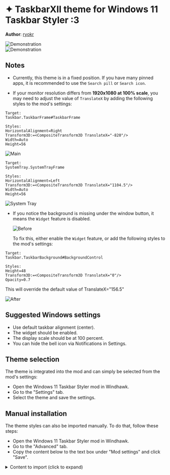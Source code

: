 # ✦ TaskbarXII theme for Windows 11 Taskbar Styler :3

**Author**: [ryokr](https://github.com/ryokr)

![Demonstration](screenshot.png) \
![Demonstration](screenshot_another.png)

## Notes

- Currently, this theme is in a fixed position. If you have many pinned apps, it is recommended to use the `Search pill` or `Search icon`.

- If your monitor resolution differs from **1920x1080 at 100% scale**, you may need to adjust the value of `TranslateX` by adding the following styles to the mod's settings:

```
Target:
Taskbar.TaskbarFrame#TaskbarFrame

Styles:
HorizontalAlignment=Right
Transform3D:=<CompositeTransform3D TranslateX="-820"/>
Width=Auto
Height=56
```

  ![Main](screenshot_section_main.png)

```
Target:
SystemTray.SystemTrayFrame

Styles:
HorizontalAlignment=Left
Transform3D:=<CompositeTransform3D TranslateX="1104.5"/>
Width=Auto
Height=56
```
  ![System Tray](screenshot_section_systray.png)

- If you notice the background is missing under the window button, it means the `Widget` feature is disabled.

  ![Before](screenshot_widget_disabled.png)

  To fix this, either enable the `Widget` feature, or add the following styles to the mod's settings:

```
Target:
Taskbar.TaskbarBackground#BackgroundControl

Styles:
Height=48
Transform3D:=<CompositeTransform3D TranslateX="0"/>
Opacity=0.7
```
This will override the default value of TranslateX="156.5"

  ![After](screenshot_widget_enabled.png)

## Suggested Windows settings

- Use default taskbar alignment (center).
- The widget should be enabled.
- The display scale should be at 100 percent.
- You can hide the bell icon via Notifications in Settings.

## Theme selection

The theme is integrated into the mod and can simply be selected from the mod's
settings:

* Open the Windows 11 Taskbar Styler mod in Windhawk.
* Go to the "Settings" tab.
* Select the theme and save the settings.

## Manual installation

The theme styles can also be imported manually. To do that, follow these steps:

* Open the Windows 11 Taskbar Styler mod in Windhawk.
* Go to the "Advanced" tab.
* Copy the content below to the text box under "Mod settings" and click "Save".

<details>
<summary>Content to import (click to expand)</summary>

```json
{
  "controlStyles[0].target": "ScrollViewer > ScrollContentPresenter > Border > Grid",
  "controlStyles[0].styles[0]": "Background:=<AcrylicBrush TintColor=\"{ThemeResource SystemListLowColor}\" TintOpacity=\"0.1\" FallbackColor=\"{ThemeResource SystemChromeHighColor}\" />",
  "controlStyles[1].target": "Taskbar.TaskbarFrame#TaskbarFrame",
  "controlStyles[1].styles[0]": "HorizontalAlignment=Right",
  "controlStyles[1].styles[1]": "Transform3D:=<CompositeTransform3D TranslateX=\"-820\"/>",
  "controlStyles[1].styles[2]": "Width=Auto",
  "controlStyles[1].styles[3]": "Height=56",
  "controlStyles[2].target": "Taskbar.TaskbarFrame#TaskbarFrame > Grid",
  "controlStyles[2].styles[0]": "Height=48",
  "controlStyles[2].styles[1]": "CornerRadius=4",
  "controlStyles[3].target": "Taskbar.TaskbarBackground#BackgroundControl",
  "controlStyles[3].styles[0]": "Height=48",
  "controlStyles[3].styles[1]": "Transform3D:=<CompositeTransform3D TranslateX=\"156.5\"/>",
  "controlStyles[3].styles[2]": "Opacity=0.7",
  "controlStyles[4].target": "Taskbar.TaskbarBackground > Grid",
  "controlStyles[4].styles[0]": "CornerRadius=4",
  "controlStyles[4].styles[1]": "Opacity=1",
  "controlStyles[5].target": "Microsoft.UI.Xaml.Controls.ItemsRepeater#TaskbarFrameRepeater",
  "controlStyles[5].styles[0]": "Margin=0,0,3,0",
  "controlStyles[6].target": "Taskbar.SearchBoxButton > Taskbar.TaskListButtonPanel",
  "controlStyles[6].styles[0]": "Margin=2,0,6,0",
  "controlStyles[7].target": "TextBlock#SearchBoxTextBlock",
  "controlStyles[7].styles[0]": "Text=✦ Meow",
  "controlStyles[8].target": "Windows.UI.Xaml.Shapes.Rectangle#BackgroundStroke",
  "controlStyles[8].styles[0]": "Visibility=Collapsed",
  "controlStyles[9].target": "Taskbar.AugmentedEntryPointButton > Taskbar.TaskListButtonPanel",
  "controlStyles[9].styles[0]": "Background:=<SolidColorBrush Color=\"{ThemeResource SystemChromeAltHighColor}\" Opacity=\"0.6\" />",
  "controlStyles[9].styles[1]": "CornerRadius=4",
  "controlStyles[9].styles[2]": "Padding=0",
  "controlStyles[9].styles[3]": "Margin=0,0,7,0",
  "controlStyles[10].target": "Taskbar.AugmentedEntryPointButton > Taskbar.TaskListButtonPanel > Grid",
  "controlStyles[10].styles[0]": "Margin=8,0,0,0",
  "controlStyles[11].target": "Border#LargeTicker1",
  "controlStyles[11].styles[0]": "Margin=0,2,4,0",
  "controlStyles[12].target": "Border#LargeTicker1 > AdaptiveCards.Rendering.Uwp.WholeItemsPanel > Image",
  "controlStyles[12].styles[0]": "MaxHeight=27",
  "controlStyles[12].styles[1]": "MaxWidth=27",
  "controlStyles[13].target": "Border#LargeTicker1 > AdaptiveCards.Rendering.Uwp.WholeItemsPanel > Microsoft.UI.Xaml.Controls.AnimatedVisualPlayer",
  "controlStyles[13].styles[0]": "MaxHeight=27",
  "controlStyles[13].styles[1]": "MaxWidth=27",
  "controlStyles[14].target": "SystemTray.SystemTrayFrame",
  "controlStyles[14].styles[0]": "HorizontalAlignment=Left",
  "controlStyles[14].styles[1]": "Transform3D:=<CompositeTransform3D TranslateX=\"1104.5\"/>",
  "controlStyles[15].target": "Grid#SystemTrayFrameGrid",
  "controlStyles[15].styles[0]": "Background:=<SolidColorBrush Color=\"{ThemeResource SystemChromeAltHighColor}\" Opacity=\"0.6\" />",
  "controlStyles[15].styles[1]": "CornerRadius=4",
  "controlStyles[15].styles[2]": "Padding=8,3,0,3",
  "controlStyles[16].target": "SystemTray.Stack#SecondaryClockStack",
  "controlStyles[16].styles[0]": "Grid.Column=8",
  "controlStyles[17].target": "SystemTray.OmniButton#ControlCenterButton",
  "controlStyles[17].styles[0]": "Grid.Column=4",
  "controlStyles[18].target": "SystemTray.OmniButton#NotificationCenterButton",
  "controlStyles[18].styles[0]": "Grid.Column=5",
  "controlStyles[19].target": "SystemTray.Stack#MainStack",
  "controlStyles[19].styles[0]": "Grid.Column=6",
  "controlStyles[20].target": "SystemTray.Stack#ShowDesktopStack",
  "controlStyles[20].styles[0]": "Grid.Column=7",
  "controlStyles[21].target": "TextBlock#InnerTextBlock[Text=]",
  "controlStyles[21].styles[0]": "Text=",
  "controlStyles[22].target": "TextBlock#TimeInnerTextBlock",
  "controlStyles[22].styles[0]": "Transform3D:=<CompositeTransform3D TranslateY=\"10\"/>",
  "controlStyles[22].styles[1]": "FontSize=15",
  "controlStyles[22].styles[2]": "FontWeight=Bold",
  "controlStyles[22].styles[3]": "Margin=94,0,0,0",
  "controlStyles[23].target": "TextBlock#DateInnerTextBlock",
  "controlStyles[23].styles[0]": "Transform3D:=<CompositeTransform3D TranslateY=\"-10\"/>",
  "controlStyles[23].styles[1]": "FontSize=15",
  "controlStyles[23].styles[2]": "FontWeight=SemiBold",
  "controlStyles[23].styles[3]": "HorizontalAlignment=Left"
}
```
</details>
